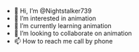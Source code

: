 - 👋 Hi, I’m @Nightstalker739
- 👀 I’m interested in animation
- 🌱 I’m currently learning animation
- 💞️ I’m looking to collaborate on animation
- 📫 How to reach me call by phone

<!---
Nightstalker739/Nightstalker739 is a ✨ special ✨ repository because its `README.md` (this file) appears on your GitHub profile.
You can click the Preview link to take a look at your changes.
--->
